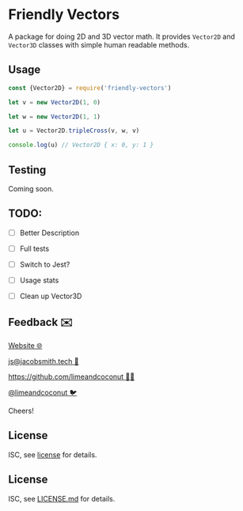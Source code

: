 # Friendly Vectors
A package for doing 2D and 3D vector math. It provides `Vector2D` and `Vector3D` classes with simple human readable methods.


## Usage

```js
const {Vector2D} = require('friendly-vectors')

let v = new Vector2D(1, 0)

let w = new Vector2D(1, 1)

let u = Vector2D.tripleCross(v, w, v)

console.log(u) // Vector2D { x: 0, y: 1 }
```

## Testing
Coming soon.

## TODO:

- [ ] Better Description
- [ ] Full tests
- [ ] Switch to Jest?
- [ ] Usage stats
- [ ] Clean up Vector3D


## Feedback ✉️

[Website 🌐](https://jacobsmith.tech)

[js@jacobsmith.tech 📧](mailto:js@jacobsmith.tech)

[https://github.com/limeandcoconut 🐙😸](https://github.com/limeandcoconut)

[@limeandcoconut 🐦](https://twitter.com/limeandcoconut)

Cheers!

## License

ISC, see [license](/license) for details.

## License

ISC, see [LICENSE.md](http://github.com/limeandcoconut/friendly-vectors/blob/master/LICENSE.md) for details.
